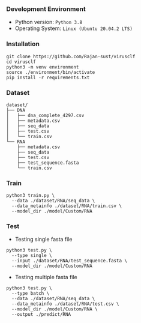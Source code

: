 ### Development Environment
- Python version: `Python 3.8`
- Operating System: `Linux (Ubuntu 20.04.2 LTS)`

### Installation

```
git clone https://github.com/Rajan-sust/virusclf
cd virusclf
python3 -m venv environment
source ./environment/bin/activate
pip install -r requirements.txt
```

### Dataset

```
dataset/
├── DNA
│   ├── dna_complete_4297.csv
│   ├── metadata.csv
│   ├── seq_data
│   ├── test.csv
│   └── train.csv
└── RNA
    ├── metadata.csv
    ├── seq_data
    ├── test.csv
    ├── test_sequence.fasta
    └── train.csv
```



### Train
```
python3 train.py \
  --data ./dataset/RNA/seq_data \
  --data_metainfo ./dataset/RNA/train.csv \
  --model_dir ./model/Custom/RNA
```

### Test

- Testing single fasta file

```
python3 test.py \
  --type single \
  --input ./dataset/RNA/test_sequence.fasta \
  --model_dir ./model/Custom/RNA
```

- Testing multiple fasta file

```
python3 test.py \
  --type batch \
  --data ./dataset/RNA/seq_data \
  --data_metainfo ./dataset/RNA/test.csv \
  --model_dir ./model/Custom/RNA \
  --output ./predict/RNA
```